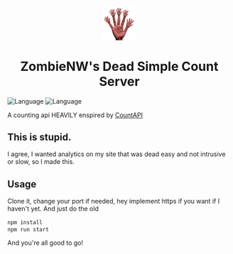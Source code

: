 <div style="text-align: center;">
    <img width="15%" src="logo.png"></img>
    <h1>ZombieNW's Dead Simple Count Server</h1>
</div>

![Language](https://badgen.net/badge/license/MIT/red) ![Language](https://badgen.net/badge/language/NodeJS/green)

A counting api HEAVILY enspired by [CountAPI](https://countapi.xyz/)



## This is stupid.
I agree, I wanted analytics on my site that was dead easy and not intrusive or slow, so I made this.

## Usage
Clone it, change your port if needed, hey implement https if you want if I haven't yet. And just do the old
```
npm install
npm run start
```
And you're all good to go!